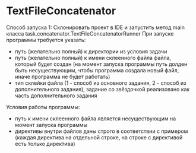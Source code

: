 # TextFileConcatenator
Способ запуска 1: Склонировать проект в IDE и запустить метод main класса task.concatenator.TextFileConcatenatorRunner
При запуске программы требуется указать:
  - путь (желательно полный) к директории из условия задачи
  - путь (желательно полный) к имени склеенного файла файла, который будет создан (на момент запуска программы путь долден быть несуществующим, чтобы программа создала новый файл, иначе программа не будет работать)
  - тип склейки файла (1 - способ из основного задания, 2 - способ из дополнительного задания), задание со звёздочкой реализовано как часть дополнительного задания

Условия работы программы:
  - путь к имени склеенного файла является несуществующим на момент запуска программы
  - директивы внутри файлов даны строго в соответствии с примером (каждая директива на отдельной строке, на строке с директивой есть только директива)
  

